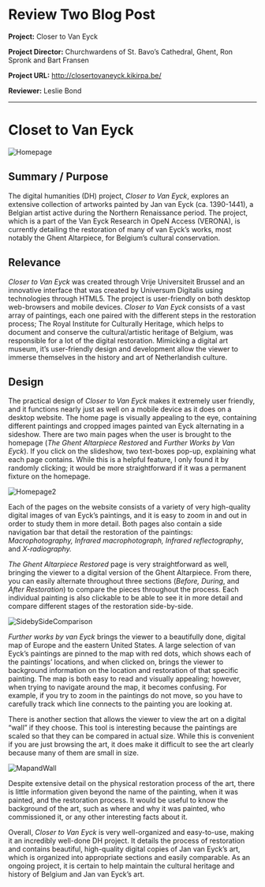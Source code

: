 # Review Two Blog Post
**Project:** Closer to Van Eyck

**Project Director:** Churchwardens of St. Bavo’s Cathedral, Ghent, Ron Spronk and Bart Fransen 

**Project URL:** http://closertovaneyck.kikirpa.be/ 

**Reviewer:** Leslie Bond

___
# Closet to Van Eyck 

![Homepage](https://lesliebond.github.io/LeslieBond/images/R2homepage.png)

## Summary / Purpose

The digital humanities (DH) project, *Closer to Van Eyck*, explores an extensive collection of artworks painted by Jan van Eyck (ca. 1390-1441), a Belgian artist active during the Northern Renaissance period. The project, which is a part of the Van Eyck Research in OpeN Access (VERONA), is currently detailing the restoration of many of van Eyck’s works, most notably the Ghent Altarpiece, for Belgium’s cultural conservation. 

## Relevance
*Closer to Van Eyck* was created through Vrije Universiteit Brussel and an innovative interface that was created by Universum Digitalis using technologies through HTML5. The project is user-friendly on both desktop web-browsers and mobile devices. *Closer to Van Eyck* consists of a vast array of paintings, each one paired with the different steps in the restoration process; The Royal Institute for Culturally Heritage, which helps to document and conserve the cultural/artistic heritage of Belgium, was responsible for a lot of the digital restoration. Mimicking a digital art museum, it’s user-friendly design and development allow the viewer to immerse themselves in the history and art of Netherlandish culture. 

## Design
The practical design of *Closer to Van Eyck* makes it extremely user friendly, and it functions nearly just as well on a mobile device as it does on a desktop website. The home page is visually appealing to the eye, containing different paintings and cropped images painted van Eyck alternating in a sideshow. There are two main pages when the user is brought to the homepage (*The Ghent Altarpiece Restored* and *Further Works by Van Eyck*). If you click on the slideshow, two text-boxes pop-up, explaining what each page contains. While this is a helpful feature, I only found it by randomly clicking; it would be more straightforward if it was a permanent fixture on the homepage. 

![Homepage2](https://lesliebond.github.io/LeslieBond/images/R2homepage2.png)

Each of the pages on the website consists of a variety of very high-quality digital images of van Eyck’s paintings, and it is easy to zoom in and out in order to study them in more detail. Both pages also contain a side navigation bar that detail the restoration of the paintings: *Macrophotography, Infrared macrophotograph, Infrared reflectography*, and *X-radiography.* 

*The Ghent Altarpiece Restored* page is very straightforward as well, bringing the viewer to a digital version of the Ghent Altarpiece. From there, you can easily alternate throughout three sections (*Before, During*, and *After Restoration*) to compare the pieces throughout the process. Each individual painting is also clickable to be able to see it in more detail and compare different stages of the restoration side-by-side. 

![SidebySideComparison](https://lesliebond.github.io/LeslieBond/images/R2Sidebyside.png)

*Further works by van Eyck* brings the viewer to a beautifully done, digital map of Europe and the eastern United States. A large selection of van Eyck’s paintings are pinned to the map with red dots, which shows each of the paintings’ locations, and when clicked on, brings the viewer to background information on the location and restoration of that specific painting. The map is both easy to read and visually appealing; however, when trying to navigate around the map, it becomes confusing. For example, if you try to zoom in the paintings do not move, so you have to carefully track which line connects to the painting you are looking at. 

There is another section that allows the viewer to view the art on a digital “wall” if they choose. This tool is interesting because the paintings are scaled so that they can be compared in actual size. While this is convenient if you are just browsing the art, it does make it difficult to see the art clearly because many of them are small in size.

![MapandWall](https://lesliebond.github.io/LeslieBond/images/R2mapandwall.png)

Despite extensive detail on the physical restoration process of the art, there is little information given beyond the name of the painting, when it was painted, and the restoration process. It would be useful to know the background of the art, such as where and why it was painted, who commissioned it, or any other interesting facts about it. 

Overall, *Closer to Van Eyck* is very well-organized and easy-to-use, making it an incredibly well-done DH project. It details the process of restoration and contains beautiful, high-quality digital copies of Jan van Eyck’s art, which is organized into appropriate sections and easily comparable. As an ongoing project, it is certain to help maintain the cultural heritage and history of Belgium and Jan van Eyck’s art. 
